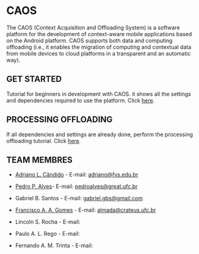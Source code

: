 # CAOS
The CAOS (Context Acquisition and Offloading System) is a software platform for the development of context-aware mobile applications based on the Android platform. CAOS supports both data and computing offloading (i.e., it enables the migration of computing and contextual data from mobile devices to cloud platforms in a transparent and an automatic way).

## **GET STARTED**

Tutorial for beginners in development with CAOS. it shows all the settings and dependencies required to use the platform. Click [here](Get_Started.md).

## **PROCESSING OFFLOADING**

If all dependencies and settings are already done, perform the processing offloading tutorial. Click [here](Processing.md).

## **TEAM MEMBRES**

* [Adriano L. Cândido](http://lattes.cnpq.br/1894380906052388) - E-mail: adriano@fvs.edu.br

* [Pedro P. Alves](http://lattes.cnpq.br/0547229021049089)- E-mail: pedroalves@great.ufc.br

* Gabriel B. Santos - E-mail: gabriel.gbs@gmail.com 

* [Francisco A. A. Gomes](http://lattes.cnpq.br/5271246957499974) - E-mail: almada@crateus.ufc.br

* Lincoln S. Rocha - E-mail: 

* Paulo A. L. Rego - E-mail: 

* Fernando A. M. Trinta - E-mail: 



